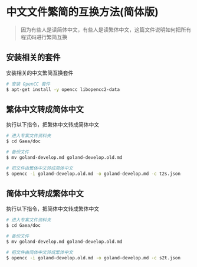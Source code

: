 # 中文文件繁简的互换方法(简体版) 

> 因为有些人是读简体中文，有些人是读繁体中文，这篇文件说明如何把所有程式码进行繁简互换

## 安装相关的套件

安装相关的中文繁简互换套件

```bash
# 安装 OpenCC 套件
$ apt-get install -y opencc libopencc2-data
```

## 繁体中文转成简体中文

执行以下指令，把繁体中文转成简体中文

```bash
# 进入专案文件资料夹
$ cd Gaea/doc

# 备份文件
$ mv goland-develop.md goland-develop.old.md

# 把文件由繁体中文转成简体中文
$ opencc -i goland-develop.old.md -o goland-develop.md -c t2s.json
```

## 简体中文转成繁体中文

执行以下指令，把简体中文转成繁体中文

```bash
# 进入专案文件资料夹
$ cd Gaea/doc

# 备份文件
$ mv goland-develop.md goland-develop.old.md

# 把文件由简体中文转成繁体中文
$ opencc -i goland-develop.old.md -o goland-develop.md -c s2t.json
```
